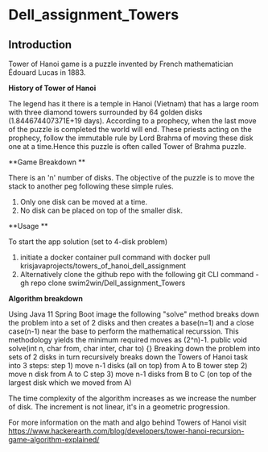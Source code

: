 # Dell_assignment_Towers

## Introduction

Tower of Hanoi game is a puzzle invented by French mathematician Édouard Lucas in 1883.

**History of Tower of Hanoi**

The legend has it there is a temple in Hanoi (Vietnam) that has a large room with three diamond towers surrounded by 64 golden disks (1.844674407371E+19 days).
According to a prophecy, when the last move of the puzzle is completed the world will end. These priests acting on the prophecy, follow the immutable rule by Lord Brahma
of moving these disk one at a time.Hence this puzzle is often called Tower of Brahma puzzle.

**Game Breakdown **

There is an 'n' number of disks.
The objective of the puzzle is to move the stack to another peg following these simple rules.
1) Only one disk can be moved at a time.
2) No disk can be placed on top of the smaller disk.

**Usage **

To start the app solution (set to 4-disk problem)
1) initiate a docker container pull command with docker pull krisjavaprojects/towers_of_hanoi_dell_assignment
2) Alternatively clone the github repo with the following git CLI command -  gh repo clone swim2win/Dell_assignment_Towers

**Algorithm breakdown** 

Using Java 11 Spring Boot image the following "solve" method breaks down the problem into a set of 2 disks and then creates a base(n=1) and a close case(n-1) near the base 
to perform the mathematical recurssion. This methodology yields the minimum required moves as (2^n)-1.
     public void solve(int n, char from, char inter, char to) {}
Breaking down the problem into sets of 2 disks in turn recursively breaks down the Towers of Hanoi task into 3 steps:
step 1) move n-1 disks (all on top) from A to B tower
step 2) move n disk from A to C
step 3) move n-1 disks from B to C (on top of the largest disk which we moved from A)

The time complexity of the algorithm increases as we increase the number of disk. The increment is not linear, it's in a geometric progression. 


For more information on the math and algo behind Towers of Hanoi visit https://www.hackerearth.com/blog/developers/tower-hanoi-recursion-game-algorithm-explained/
